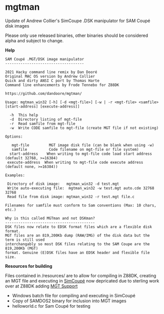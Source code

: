 # mgtman
Update of Andrew Collier's SimCoupe .DSK manipulator for SAM Coupé disk images

Please only use released binaries, other binaries should be considered alpha and subject to change.

**Help**
        
	SAM Coupé .MGT/DSK image manipulator
	------------------------------------
	
	2021 Hacky command line remix by Dan Dooré
	Original MAC OS version by Andrew Collier
	Quick and dirty ANSI C port by Thomas Harte
	Command line enhancements by Frode Tennebo for Z88DK
	
	https://github.com/dandoore/mgtman/
	
	Usage: mgtman_win32 [-h] [-d <mgt-file>] [-w | -r <mgt-file> <samfile> [start-address] [execute-address]]
	
	  -h  This help
	  -d  Directory listing of mgt-file
	  -r  Read samfile from mgt-file
	  -w  Write CODE samfile to mgt-file (create MGT file if not existing)
	
	Options:
	
	   mgt-file         MGT image disk file (can be blank when using -w)
	   samfile          Code filename on mgt-file or file system)
 	  start-address    When writing to mgt-file code load start address (default 32768, >=16384)
  	 execute-address  When writing to mgt-file code execute address (default none, >=16384))
	
	Examples:
	
  	 Directory of disk image:   mgtman_win32 -d test.mgt
  	 Write auto-executing file:  mgtman_win32 -w test.mgt auto.cde 32768 32768
  	 Read file from disk image: mgtman_win32 -r test.mgt file.c
	
	Filenames for samfile must conform to Sam conventions (Max: 10 chars, etc.)
	
	Why is this called MGTman and not DSKman?
	-----------------------------------------
	DSK files now relate to EDSK format files which are a flexible disk format.
	MGT files are an 819,200Kb dump (RAW/IMG) of the disk data but the term is still used
	interchangably so most DSK files relating to the SAM Coupe are the 819,200Kb (MGT)
	format. Genuine (E)DSK files have an EDSK header and flexible file size.

**Resources for building**

Files contained in /resources/ are to allow for compiling in Z88DK, creating an MGT file and executing in [SimCoupé](https://github.com/simonowen/simcoupe) now depricated due to sterling work over at Z88DK adding [MGT Support](https://github.com/z88dk/z88dk/commit/fa1f1b45901e4412f190353647667192b4c2e61b)
* Windows batch file for compiling and executing in SimCoupé
* Copy of SAMDOS2 binary for inclusion into MGT images
* helloworld.c for Sam Coupé for testing
